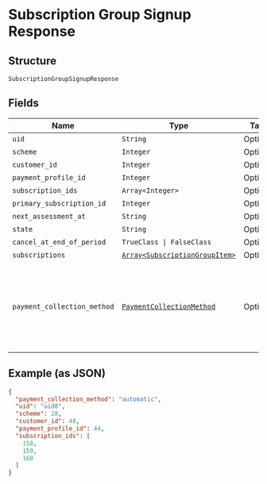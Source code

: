 
# Subscription Group Signup Response

## Structure

`SubscriptionGroupSignupResponse`

## Fields

| Name | Type | Tags | Description |
|  --- | --- | --- | --- |
| `uid` | `String` | Optional | - |
| `scheme` | `Integer` | Optional | - |
| `customer_id` | `Integer` | Optional | - |
| `payment_profile_id` | `Integer` | Optional | - |
| `subscription_ids` | `Array<Integer>` | Optional | - |
| `primary_subscription_id` | `Integer` | Optional | - |
| `next_assessment_at` | `String` | Optional | - |
| `state` | `String` | Optional | - |
| `cancel_at_end_of_period` | `TrueClass \| FalseClass` | Optional | - |
| `subscriptions` | [`Array<SubscriptionGroupItem>`](../../doc/models/subscription-group-item.md) | Optional | - |
| `payment_collection_method` | [`PaymentCollectionMethod`](../../doc/models/payment-collection-method.md) | Optional | The type of payment collection to be used in the subscription. For legacy Statements Architecture valid options are - `invoice`, `automatic`. For current Relationship Invoicing Architecture valid options are - `remittance`, `automatic`, `prepaid`.<br>**Default**: `PaymentCollectionMethod::AUTOMATIC` |

## Example (as JSON)

```json
{
  "payment_collection_method": "automatic",
  "uid": "uid8",
  "scheme": 28,
  "customer_id": 48,
  "payment_profile_id": 44,
  "subscription_ids": [
    158,
    159,
    160
  ]
}
```

